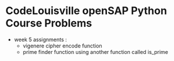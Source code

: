 # CodeLouisville openSAP Python Course Problems

+ week 5 assignments :
    - vigenere cipher encode function
    - prime finder function using another function called is_prime
